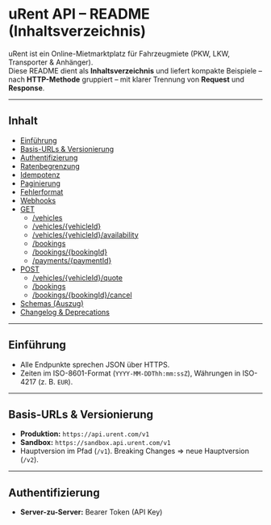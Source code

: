 # uRent API – README (Inhaltsverzeichnis)

uRent ist ein Online-Mietmarktplatz für Fahrzeugmiete (PKW, LKW, Transporter & Anhänger).  
Diese README dient als **Inhaltsverzeichnis** und liefert kompakte Beispiele – nach **HTTP-Methode** gruppiert – mit klarer Trennung von **Request** und **Response**.

---

## Inhalt

- [Einführung](#einführung)
- [Basis-URLs & Versionierung](#basis-urls--versionierung)
- [Authentifizierung](#authentifizierung)
- [Ratenbegrenzung](#ratenbegrenzung)
- [Idempotenz](#idempotenz)
- [Paginierung](#paginierung)
- [Fehlerformat](#fehlerformat)
- [Webhooks](#webhooks)
- [GET](#get)
  - [/vehicles](#get-vehicles)
  - [/vehicles/{vehicleId}](#get-vehiclesvehicleid)
  - [/vehicles/{vehicleId}/availability](#get-vehiclesvehicleidavailability)
  - [/bookings](#get-bookings)
  - [/bookings/{bookingId}](#get-bookingsbookingid)
  - [/payments/{paymentId}](#get-paymentspaymentid)
- [POST](#post)
  - [/vehicles/{vehicleId}/quote](#post-vehiclesvehicleidquote)
  - [/bookings](#post-bookings)
  - [/bookings/{bookingId}/cancel](#post-bookingsbookingidcancel)
- [Schemas (Auszug)](#schemas-auszug)
- [Changelog & Deprecations](#changelog--deprecations)

---

## Einführung

- Alle Endpunkte sprechen JSON über HTTPS.
- Zeiten im ISO-8601-Format (`YYYY-MM-DDThh:mm:ssZ`), Währungen in ISO-4217 (z. B. `EUR`).

---

## Basis-URLs & Versionierung

- **Produktion:** `https://api.urent.com/v1`  
- **Sandbox:** `https://sandbox.api.urent.com/v1`  
- Hauptversion im Pfad (`/v1`). Breaking Changes ⇒ neue Hauptversion (`/v2`).

---

## Authentifizierung

- **Server-zu-Server:** Bearer Token (API Key)

